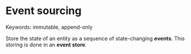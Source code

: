 # Event sourcing

Keywords: immutable, append-only

Store the state of an entity as a sequence of state-changing **events**. This storing is done in an **event store**.
